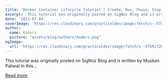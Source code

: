 ```yaml
---
title: 'Docker Container Lifecycle Tutorial | Create, Run, Pause, Stop, Kill'
excerpt: 'This tutorial was originally posted on SigNoz Blog and is written by Muskan Paliwal  In this...'
date: '2022-07-04'
coverImage: 'https://res.cloudinary.com/practicaldev/image/fetch/s--hTSRiY2N--/c_imagga_scale,f_auto,fl_progressive,h_420,q_auto,w_1000/https://dev-to-uploads.s3.amazonaws.com/uploads/articles/la9ud6ig0t6p2w8l75u4.png'
author:
  name: Koders
  picture: "assets/blog/authors/koders.png"
ogImage:
  url: 'https://res.cloudinary.com/practicaldev/image/fetch/s--hTSRiY2N--/c_imagga_scale,f_auto,fl_progressive,h_420,q_auto,w_1000/https://dev-to-uploads.s3.amazonaws.com/uploads/articles/la9ud6ig0t6p2w8l75u4.png'
---
```


This tutorial was originally posted on SigNoz Blog and is written by Muskan Paliwal  In this...

[Read more](https://dev.to/signoz/docker-container-lifecycle-tutorial-create-run-pause-stop-kill-1l1d)
